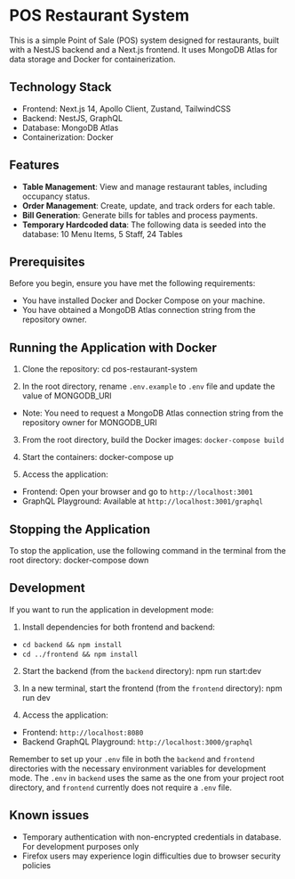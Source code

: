 # POS Restaurant System

This is a simple Point of Sale (POS) system designed for restaurants, built with a NestJS backend and a Next.js frontend. It uses MongoDB Atlas for data storage and Docker for containerization.

## Technology Stack

- Frontend: Next.js 14, Apollo Client, Zustand, TailwindCSS
- Backend: NestJS, GraphQL
- Database: MongoDB Atlas
- Containerization: Docker

## Features

- **Table Management**: View and manage restaurant tables, including occupancy status.
- **Order Management**: Create, update, and track orders for each table.
- **Bill Generation**: Generate bills for tables and process payments.
- **Temporary Hardcoded data**: The following data is seeded into the database: 10 Menu Items, 5 Staff, 24 Tables

## Prerequisites

Before you begin, ensure you have met the following requirements:
- You have installed Docker and Docker Compose on your machine.
- You have obtained a MongoDB Atlas connection string from the repository owner.

## Running the Application with Docker

1. Clone the repository:
cd pos-restaurant-system

2. In the root directory, rename `.env.example` to `.env` file and update the value of MONGODB_URI
- Note: You need to request a MongoDB Atlas connection string from the repository owner for MONGODB_URI

3. From the root directory, build the Docker images:
  `docker-compose build`

4. Start the containers:
docker-compose up

5. Access the application:
- Frontend: Open your browser and go to `http://localhost:3001`
- GraphQL Playground: Available at `http://localhost:3001/graphql`

## Stopping the Application

To stop the application, use the following command in the terminal from the root directory:
docker-compose down

## Development

If you want to run the application in development mode:

1. Install dependencies for both frontend and backend:
- `cd backend && npm install`
- `cd ../frontend && npm install`

2. Start the backend (from the `backend` directory):
npm run start:dev

3. In a new terminal, start the frontend (from the `frontend` directory):
npm run dev

4. Access the application:
- Frontend: `http://localhost:8080`
- Backend GraphQL Playground: `http://localhost:3000/graphql`

Remember to set up your `.env` file in both the `backend` and `frontend` directories with the necessary environment variables for development mode. The `.env` in `backend` uses the same as the one from your project root directory, and `frontend` currently does not require a `.env` file. 

## Known issues
- Temporary authentication with non-encrypted credentials in database. For development purposes only
- Firefox users may experience login difficulties due to browser security policies